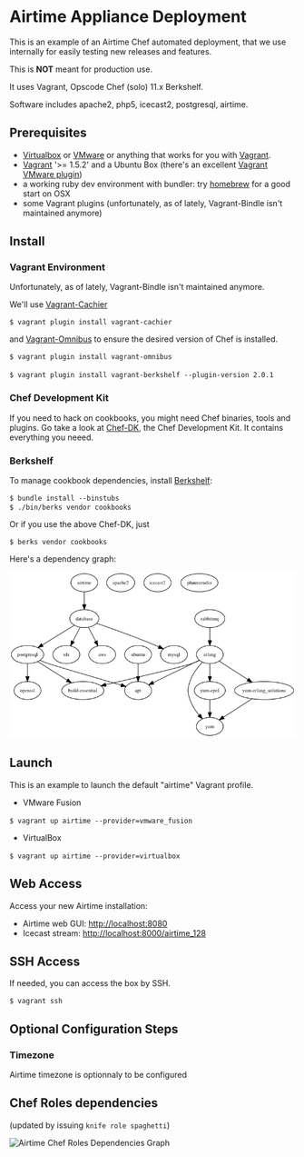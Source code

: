 # Airtime Appliance Deployment

This is an example of an Airtime Chef automated deployment, that we use internally for easily testing new releases and features. 

This is **NOT** meant for production use.

It uses Vagrant, Opscode Chef (solo) 11.x Berkshelf.

Software includes apache2, php5, icecast2, postgresql, airtime.

## Prerequisites

* [Virtualbox](https://www.virtualbox.org/) or [VMware](http://www.vmware.com/) or anything that works for you with [Vagrant](http://www.vagrantup.com/).
* [Vagrant](http://downloads.vagrantup.com/) '>= 1.5.2' and a Ubuntu Box (there's an excellent [Vagrant VMware plugin](http://www.vagrantup.com/vmware))
* a working ruby dev environment with bundler: try [homebrew](http://brew.sh) for a good start on OSX
* some Vagrant plugins (unfortunately, as of lately, Vagrant-Bindle isn't maintained anymore)

## Install

### Vagrant Environment

Unfortunately, as of lately, Vagrant-Bindle isn't maintained anymore.

We'll use [Vagrant-Cachier](http://fgrehm.viewdocs.io/vagrant-cachier)

    $ vagrant plugin install vagrant-cachier

and [Vagrant-Omnibus](https://github.com/schisamo/vagrant-omnibus) to ensure the desired version of Chef is installed.

    $ vagrant plugin install vagrant-omnibus

    $ vagrant plugin install vagrant-berkshelf --plugin-version 2.0.1

### Chef Development Kit

If you need to hack on cookbooks, you might need Chef binaries, tools and plugins. Go take a look at [Chef-DK](http://www.getchef.com/downloads/chef-dk/), the Chef Development Kit. It contains everything you neeed.

### Berkshelf 

To manage cookbook dependencies, install [Berkshelf](http://berkshelf.com/): 

    $ bundle install --binstubs
    $ ./bin/berks vendor cookbooks

Or if you use the above Chef-DK, just 

    $ berks vendor cookbooks

Here's a dependency graph: 

![Chef Cookbook Dependencies Graph][1]

## Launch 

This is an example to launch the default "airtime" Vagrant profile. 

* VMware Fusion

``
$ vagrant up airtime --provider=vmware_fusion
``

* VirtualBox

``
$ vagrant up airtime --provider=virtualbox
``

## Web Access

Access your new Airtime installation: 

* Airtime web GUI: [http://localhost:8080](http://localhost:8080)
* Icecast stream: [http://localhost:8000/airtime_128](http://localhost:8000/airtime_128)

## SSH Access

If needed, you can access the box by SSH.

````
$ vagrant ssh
````

## Optional Configuration Steps

### Timezone

Airtime timezone is optionnaly to be configured

## Chef Roles dependencies

(updated by issuing `knife role spaghetti`)

![Airtime Chef Roles Dependencies Graph][2]

[1]: ./graph.png "Chef Dependencies Graph"
[2]: ./role-spaghetti.png "Airtime Chef Roles Dependencies Graph"

